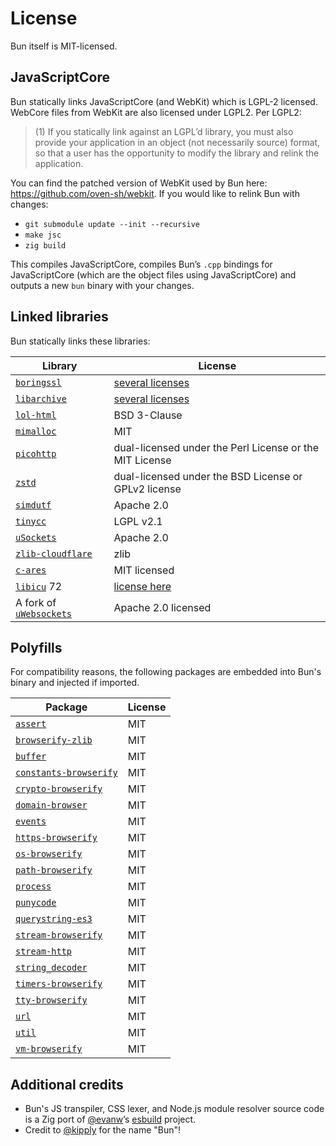 # License

Bun itself is MIT-licensed.

## JavaScriptCore

Bun statically links JavaScriptCore (and WebKit) which is LGPL-2 licensed. WebCore files from WebKit are also licensed under LGPL2. Per LGPL2:

> (1) If you statically link against an LGPL’d library, you must also provide your application in an object (not necessarily source) format, so that a user has the opportunity to modify the library and relink the application.

You can find the patched version of WebKit used by Bun here: <https://github.com/oven-sh/webkit>. If you would like to relink Bun with changes:

- `git submodule update --init --recursive`
- `make jsc`
- `zig build`

This compiles JavaScriptCore, compiles Bun’s `.cpp` bindings for JavaScriptCore (which are the object files using JavaScriptCore) and outputs a new `bun` binary with your changes.

## Linked libraries

Bun statically links these libraries:

| Library                                                                 | License                                                                                      |
| ----------------------------------------------------------------------- | -------------------------------------------------------------------------------------------- |
| [`boringssl`](https://boringssl.googlesource.com/boringssl/)            | [several licenses](https://boringssl.googlesource.com/boringssl/+/refs/heads/master/LICENSE) |
| [`libarchive`](https://github.com/libarchive/libarchive)                | [several licenses](https://github.com/libarchive/libarchive/blob/master/COPYING)             |
| [`lol-html`](https://github.com/cloudflare/lol-html/tree/master/c-api)  | BSD 3-Clause                                                                                 |
| [`mimalloc`](https://github.com/microsoft/mimalloc)                     | MIT                                                                                          |
| [`picohttp`](https://github.com/h2o/picohttpparser)                     | dual-licensed under the Perl License or the MIT License                                      |
| [`zstd`](https://github.com/facebook/zstd)                              | dual-licensed under the BSD License or GPLv2 license                                         |
| [`simdutf`](https://github.com/simdutf/simdutf)                         | Apache 2.0                                                                                   |
| [`tinycc`](https://github.com/tinycc/tinycc)                            | LGPL v2.1                                                                                    |
| [`uSockets`](https://github.com/uNetworking/uSockets)                   | Apache 2.0                                                                                   |
| [`zlib-cloudflare`](https://github.com/cloudflare/zlib)                 | zlib                                                                                         |
| [`c-ares`](https://github.com/c-ares/c-ares)                            | MIT licensed                                                                                 |
| [`libicu`](https://github.com/unicode-org/icu) 72                       | [license here](https://github.com/unicode-org/icu/blob/main/icu4c/LICENSE)                   |
| A fork of [`uWebsockets`](https://github.com/jarred-sumner/uwebsockets) | Apache 2.0 licensed                                                                          |

## Polyfills

For compatibility reasons, the following packages are embedded into Bun's binary and injected if imported.

| Package                                                                  | License |
| ------------------------------------------------------------------------ | ------- |
| [`assert`](https://npmjs.com/package/assert)                             | MIT     |
| [`browserify-zlib`](https://npmjs.com/package/browserify-zlib)           | MIT     |
| [`buffer`](https://npmjs.com/package/buffer)                             | MIT     |
| [`constants-browserify`](https://npmjs.com/package/constants-browserify) | MIT     |
| [`crypto-browserify`](https://npmjs.com/package/crypto-browserify)       | MIT     |
| [`domain-browser`](https://npmjs.com/package/domain-browser)             | MIT     |
| [`events`](https://npmjs.com/package/events)                             | MIT     |
| [`https-browserify`](https://npmjs.com/package/https-browserify)         | MIT     |
| [`os-browserify`](https://npmjs.com/package/os-browserify)               | MIT     |
| [`path-browserify`](https://npmjs.com/package/path-browserify)           | MIT     |
| [`process`](https://npmjs.com/package/process)                           | MIT     |
| [`punycode`](https://npmjs.com/package/punycode)                         | MIT     |
| [`querystring-es3`](https://npmjs.com/package/querystring-es3)           | MIT     |
| [`stream-browserify`](https://npmjs.com/package/stream-browserify)       | MIT     |
| [`stream-http`](https://npmjs.com/package/stream-http)                   | MIT     |
| [`string_decoder`](https://npmjs.com/package/string_decoder)             | MIT     |
| [`timers-browserify`](https://npmjs.com/package/timers-browserify)       | MIT     |
| [`tty-browserify`](https://npmjs.com/package/tty-browserify)             | MIT     |
| [`url`](https://npmjs.com/package/url)                                   | MIT     |
| [`util`](https://npmjs.com/package/util)                                 | MIT     |
| [`vm-browserify`](https://npmjs.com/package/vm-browserify)               | MIT     |

## Additional credits

- Bun's JS transpiler, CSS lexer, and Node.js module resolver source code is a Zig port of [@evanw](https://github.com/evanw)’s [esbuild](https://github.com/evanw/esbuild) project.
- Credit to [@kipply](https://github.com/kipply) for the name "Bun"!
